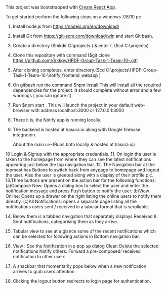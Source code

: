 This project was bootstrapped with [Create React App](https://github.com/facebookincubator/create-react-app).


To get started perform the following steps on a windows 7/8/10 pc
1.	Install node.js from https://nodejs.org/en/download/
2.	Install Git from https://git-scm.com/download/win and start Git bash.
3.	Create a directory ($mkdir C:\projects ) & enter it ($cd C:\projects)
4.	Clone this repository with command ($git clone https://github.com/drkkgy/HPDF-Group-Task-1-Team-10-.git)
5.  After cloning completes, enter directory.($cd C:\projects\HPDF-Group-Task-1-Team-10-\notify_frontend_webapp )
6.	On gitbash run the command $npm install
    This will install all the required dependencies for the project.
    It should complete without error and a few warnings ( you can ignore it).
7.	Run $npm start . This will launch the project in your default web-browser
    with address localhost:3000 or 127.0.0.1:3000
8.	There it is, the Notify app is running locally.
9. The backend is hosted at hasura.io along with Google firebase integration.

      About the main ui--(Runs both locally & hosted at hasura.io)
	  
10  Login & Signup with the appropriate credentials.
11. On login the user is taken to the homepage from where they can see the 
   latest notifications appearing just below the top navigation bar.
12. The Navigation bar at the topmost has Buttons to switch back from anypage to homepage and logout the user. 
    Also the user is greeted along with a display of their profile pic.
13.Three buttons are present on the action bar for the following functions:
   (a)Compose New: Opens a dialog box to select the user and enter the notification message and press Push button to notify the user.
   (b)View Online: Opens up a drawer on the right listing the online users to notify them directly.
   (c)All Notifications: opens a separate page listing all the notifications users sent / received in a tabular format that is scrollable.
   
 14. Below them is a tabbed navigation that separately displays Received & Sent notifications, categorising them as they arrive.
 15. Tabular view to see at a glance some of the recent notifications which can be selected for following actions in Bottom navigation bar.
 16. View : See the Notification in a pop up dialog
     Clear: Delete the selected notifications
	 Notify others: Forward a pre-composed/ received notification to other users
	
17. A snackbar that momentarily pops below when a new notification arrives to grab users attention.
18. Clicking the logout button redirects to login page for authentication.
	 